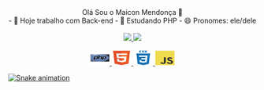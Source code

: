 <div align="center">
Olá Sou o Maicon Mendonça 👋
</div>

<div align="center">
- 🔭 Hoje trabalho com Back-end - 🌱 Estudando PHP - 😄 Pronomes: ele/dele
</div>

<div align="center" style="display: inline_block"><br>
  <a href="https://github.com/Maiconsmendonca">
  <img height = "180em" src = "https://github-readme-stats.vercel.app/api?username=Maiconsmendonca&show_icons=true&theme=dracula&include_all_commits=true&count_private=true" />
  <img height = "130em" src = "https://github-readme-stats.vercel.app/api/top-langs/?username=Maiconsmendonca&layout=compact&langs_count=7&theme=dracula" />
</div>

<div align="center" style="display: inline_block"><br>
    <img align"center" height="30" width="40" src="https://github.com/devicons/devicon/blob/master/icons/php/php-original.svg"/>
    <img align"center" height="30" width="40" src="https://github.com/devicons/devicon/blob/master/icons/html5/html5-original.svg"/>
    <img align"center" height="30" width="40" src="https://github.com/devicons/devicon/blob/master/icons/css3/css3-plain-wordmark.svg"/>
    <img align"center" height="30" width="40" src="https://github.com/devicons/devicon/blob/master/icons/javascript/javascript-original.svg"/>
</div>
  

![Snake animation](https://github.com/Maiconsmendonca/Maiconsmendonca/blob/output/github-contribution-grid-snake.svg)  
